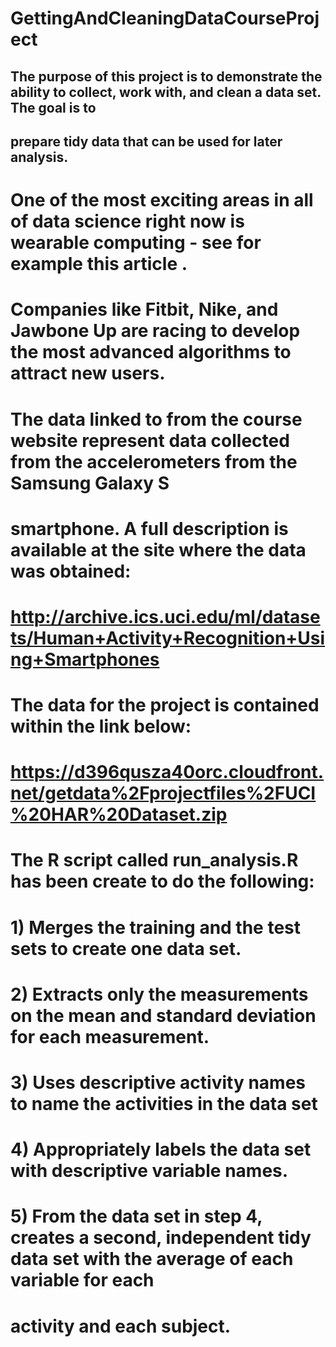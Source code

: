 # GettingAndCleaningDataCourseProject

## The purpose of this project is to demonstrate the ability to collect, work with, and clean a data set. The goal is to 
## prepare tidy data that can be used for later analysis. 

# One of the most exciting areas in all of data science right now is wearable computing - see for example this article .
# Companies like Fitbit, Nike, and Jawbone Up are racing to develop the most advanced algorithms to attract new users. 
# The data linked to from the course website represent data collected from the accelerometers from the Samsung Galaxy S
# smartphone. A full description is available at the site where the data was obtained: 

# http://archive.ics.uci.edu/ml/datasets/Human+Activity+Recognition+Using+Smartphones 

# The data for the project is contained within the link below: 

# https://d396qusza40orc.cloudfront.net/getdata%2Fprojectfiles%2FUCI%20HAR%20Dataset.zip 

# The R script called run_analysis.R has been create to do the following:
# 1) Merges the training and the test sets to create one data set.
# 2) Extracts only the measurements on the mean and standard deviation for each measurement. 
# 3) Uses descriptive activity names to name the activities in the data set
# 4) Appropriately labels the data set with descriptive variable names. 
# 5) From the data set in step 4, creates a second, independent tidy data set with the average of each variable for each 
# activity and each subject.
